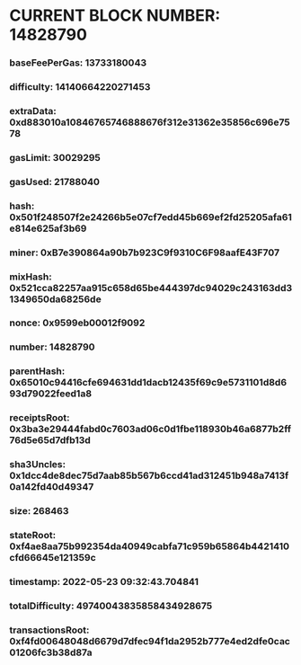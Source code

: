 # CURRENT BLOCK NUMBER: 14828790

### baseFeePerGas: 13733180043
### difficulty: 14140664220271453
### extraData: 0xd883010a10846765746888676f312e31362e35856c696e7578
### gasLimit: 30029295
### gasUsed: 21788040
### hash: 0x501f248507f2e24266b5e07cf7edd45b669ef2fd25205afa61e814e625af3b69
### miner: 0xB7e390864a90b7b923C9f9310C6F98aafE43F707
### mixHash: 0x521cca82257aa915c658d65be444397dc94029c243163dd31349650da68256de
### nonce: 0x9599eb00012f9092
### number: 14828790
### parentHash: 0x65010c94416cfe694631dd1dacb12435f69c9e5731101d8d693d79022feed1a8
### receiptsRoot: 0x3ba3e29444fabd0c7603ad06c0d1fbe118930b46a6877b2ff76d5e65d7dfb13d
### sha3Uncles: 0x1dcc4de8dec75d7aab85b567b6ccd41ad312451b948a7413f0a142fd40d49347
### size: 268463
### stateRoot: 0xf4ae8aa75b992354da40949cabfa71c959b65864b4421410cfd66645e121359c
### timestamp: 2022-05-23 09:32:43.704841
### totalDifficulty: 49740043835858434928675
### transactionsRoot: 0xf4fd00648048d6679d7dfec94f1da2952b777e4ed2dfe0cac01206fc3b38d87a
